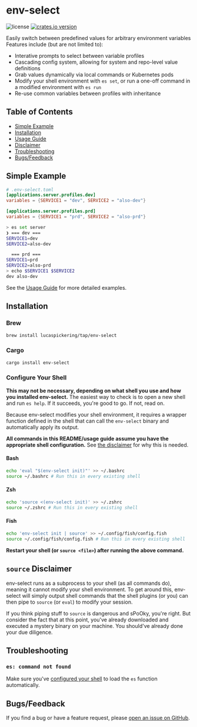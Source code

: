 # env-select

![license](https://img.shields.io/github/license/LucasPickering/env-select)
[![crates.io version](https://img.shields.io/crates/v/env-select.svg)](https://crates.io/crates/env-select)

Easily switch between predefined values for arbitrary environment variables Features include (but are not limited to):

- Interative prompts to select between variable profiles
- Cascading config system, allowing for system and repo-level value definitions
- Grab values dynamically via local commands or Kubernetes pods
- Modify your shell environment with `es set`, or run a one-off command in a modified environment with `es run`
- Re-use common variables between profiles with inheritance

## Table of Contents

- [Simple Example](#simple-example)
- [Installation](#installation)
- [Usage Guide](USAGE.md)
- [Disclaimer](#source-disclaimer)
- [Troubleshooting](#troubleshooting)
- [Bugs/Feedback](#bugsfeedback)

## Simple Example

```toml
# .env-select.toml
[applications.server.profiles.dev]
variables = {SERVICE1 = "dev", SERVICE2 = "also-dev"}

[applications.server.profiles.prd]
variables = {SERVICE1 = "prd", SERVICE2 = "also-prd"}
```

```sh
> es set server
❯ === dev ===
SERVICE1=dev
SERVICE2=also-dev

  === prd ===
SERVICE1=prd
SERVICE2=also-prd
> echo $SERVICE1 $SERVICE2
dev also-dev
```

See the [Usage Guide](USAGE.md) for more detailed examples.

## Installation

### Brew

```sh
brew install lucaspickering/tap/env-select
```

### Cargo

```sh
cargo install env-select
```

### Configure Your Shell

**This may not be necessary, depending on what shell you use and how you installed env-select.** The easiest way to check is to open a new shell and run `es help`. If it succeeds, you're good to go. If not, read on.

Because env-select modifies your shell environment, it requires a wrapper function defined in the shell that can call the `env-select` binary and automatically apply its output.

**All commands in this README/usage guide assume you have the appropriate shell configuration.** See [the disclaimer](#source-disclaimer) for why this is needed.

#### Bash

```sh
echo 'eval "$(env-select init)"' >> ~/.bashrc
source ~/.bashrc # Run this in every existing shell
```

#### Zsh

```sh
echo 'source <(env-select init)' >> ~/.zshrc
source ~/.zshrc # Run this in every existing shell
```

#### Fish

```sh
echo 'env-select init | source' >> ~/.config/fish/config.fish
source ~/.config/fish/config.fish # Run this in every existing shell
```

**Restart your shell (or `source <file>`) after running the above command.**

## `source` Disclaimer

env-select runs as a subprocess to your shell (as all commands do), meaning it cannot modify your shell environment. To get around this, env-select will simply output shell commands that the shell plugins (or you) can then pipe to `source` (or `eval`) to modify your session.

If you think piping stuff to `source` is dangerous and sPoOky, you're right. But consider the fact that at this point, you've already downloaded and executed a mystery binary on your machine. You should've already done your due diligence.

## Troubleshooting

### `es: command not found`

Make sure you've [configured your shell](#configure-your-shell) to load the `es` function automatically.

## Bugs/Feedback

If you find a bug or have a feature request, please [open an issue on GitHub](https://github.com/LucasPickering/env-select/issues/new).
